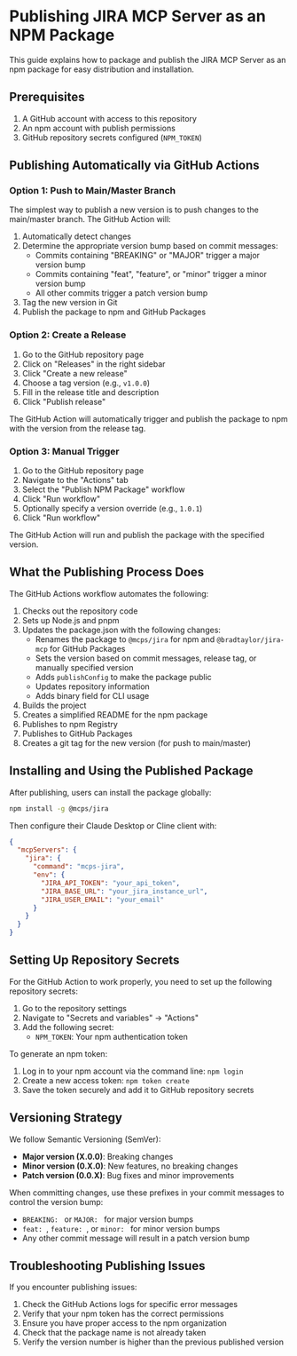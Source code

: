 # Publishing JIRA MCP Server as an NPM Package

This guide explains how to package and publish the JIRA MCP Server as an npm package for easy distribution and installation.

## Prerequisites

1. A GitHub account with access to this repository
2. An npm account with publish permissions
3. GitHub repository secrets configured (`NPM_TOKEN`)

## Publishing Automatically via GitHub Actions

### Option 1: Push to Main/Master Branch

The simplest way to publish a new version is to push changes to the main/master branch. The GitHub Action will:

1. Automatically detect changes
2. Determine the appropriate version bump based on commit messages:
   - Commits containing "BREAKING" or "MAJOR" trigger a major version bump
   - Commits containing "feat", "feature", or "minor" trigger a minor version bump
   - All other commits trigger a patch version bump
3. Tag the new version in Git
4. Publish the package to npm and GitHub Packages

### Option 2: Create a Release

1. Go to the GitHub repository page
2. Click on "Releases" in the right sidebar
3. Click "Create a new release"
4. Choose a tag version (e.g., `v1.0.0`)
5. Fill in the release title and description
6. Click "Publish release"

The GitHub Action will automatically trigger and publish the package to npm with the version from the release tag.

### Option 3: Manual Trigger

1. Go to the GitHub repository page
2. Navigate to the "Actions" tab
3. Select the "Publish NPM Package" workflow
4. Click "Run workflow"
5. Optionally specify a version override (e.g., `1.0.1`)
6. Click "Run workflow"

The GitHub Action will run and publish the package with the specified version.

## What the Publishing Process Does

The GitHub Actions workflow automates the following:

1. Checks out the repository code
2. Sets up Node.js and pnpm
3. Updates the package.json with the following changes:
   - Renames the package to `@mcps/jira` for npm and `@bradtaylor/jira-mcp` for GitHub Packages
   - Sets the version based on commit messages, release tag, or manually specified version
   - Adds `publishConfig` to make the package public
   - Updates repository information
   - Adds binary field for CLI usage
4. Builds the project
5. Creates a simplified README for the npm package
6. Publishes to npm Registry
7. Publishes to GitHub Packages
8. Creates a git tag for the new version (for push to main/master)

## Installing and Using the Published Package

After publishing, users can install the package globally:

```bash
npm install -g @mcps/jira
```

Then configure their Claude Desktop or Cline client with:

```json
{
  "mcpServers": {
    "jira": {
      "command": "mcps-jira",
      "env": {
        "JIRA_API_TOKEN": "your_api_token",
        "JIRA_BASE_URL": "your_jira_instance_url",
        "JIRA_USER_EMAIL": "your_email"
      }
    }
  }
}
```

## Setting Up Repository Secrets

For the GitHub Action to work properly, you need to set up the following repository secrets:

1. Go to the repository settings
2. Navigate to "Secrets and variables" → "Actions"
3. Add the following secret:
   - `NPM_TOKEN`: Your npm authentication token

To generate an npm token:

1. Log in to your npm account via the command line: `npm login`
2. Create a new access token: `npm token create`
3. Save the token securely and add it to GitHub repository secrets

## Versioning Strategy

We follow Semantic Versioning (SemVer):

- **Major version (X.0.0)**: Breaking changes
- **Minor version (0.X.0)**: New features, no breaking changes
- **Patch version (0.0.X)**: Bug fixes and minor improvements

When committing changes, use these prefixes in your commit messages to control the version bump:

- `BREAKING: ` or `MAJOR: ` for major version bumps
- `feat: `, `feature: `, or `minor: ` for minor version bumps
- Any other commit message will result in a patch version bump

## Troubleshooting Publishing Issues

If you encounter publishing issues:

1. Check the GitHub Actions logs for specific error messages
2. Verify that your npm token has the correct permissions
3. Ensure you have proper access to the npm organization
4. Check that the package name is not already taken
5. Verify the version number is higher than the previous published version
